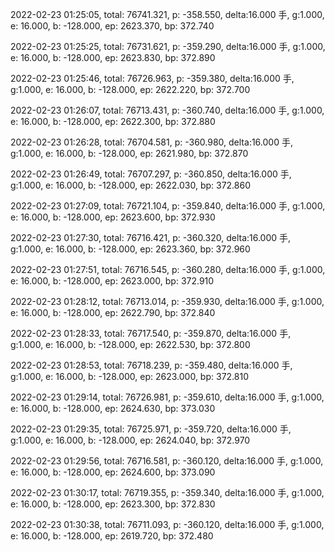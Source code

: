 2022-02-23 01:25:05, total: 76741.321, p: -358.550, delta:16.000 手, g:1.000, e: 16.000, b: -128.000, ep: 2623.370, bp: 372.740

2022-02-23 01:25:25, total: 76731.621, p: -359.290, delta:16.000 手, g:1.000, e: 16.000, b: -128.000, ep: 2623.830, bp: 372.890

2022-02-23 01:25:46, total: 76726.963, p: -359.380, delta:16.000 手, g:1.000, e: 16.000, b: -128.000, ep: 2622.220, bp: 372.700

2022-02-23 01:26:07, total: 76713.431, p: -360.740, delta:16.000 手, g:1.000, e: 16.000, b: -128.000, ep: 2622.300, bp: 372.880

2022-02-23 01:26:28, total: 76704.581, p: -360.980, delta:16.000 手, g:1.000, e: 16.000, b: -128.000, ep: 2621.980, bp: 372.870

2022-02-23 01:26:49, total: 76707.297, p: -360.850, delta:16.000 手, g:1.000, e: 16.000, b: -128.000, ep: 2622.030, bp: 372.860

2022-02-23 01:27:09, total: 76721.104, p: -359.840, delta:16.000 手, g:1.000, e: 16.000, b: -128.000, ep: 2623.600, bp: 372.930

2022-02-23 01:27:30, total: 76716.421, p: -360.320, delta:16.000 手, g:1.000, e: 16.000, b: -128.000, ep: 2623.360, bp: 372.960

2022-02-23 01:27:51, total: 76716.545, p: -360.280, delta:16.000 手, g:1.000, e: 16.000, b: -128.000, ep: 2623.000, bp: 372.910

2022-02-23 01:28:12, total: 76713.014, p: -359.930, delta:16.000 手, g:1.000, e: 16.000, b: -128.000, ep: 2622.790, bp: 372.840

2022-02-23 01:28:33, total: 76717.540, p: -359.870, delta:16.000 手, g:1.000, e: 16.000, b: -128.000, ep: 2622.530, bp: 372.800

2022-02-23 01:28:53, total: 76718.239, p: -359.480, delta:16.000 手, g:1.000, e: 16.000, b: -128.000, ep: 2623.000, bp: 372.810

2022-02-23 01:29:14, total: 76726.981, p: -359.610, delta:16.000 手, g:1.000, e: 16.000, b: -128.000, ep: 2624.630, bp: 373.030

2022-02-23 01:29:35, total: 76725.971, p: -359.720, delta:16.000 手, g:1.000, e: 16.000, b: -128.000, ep: 2624.040, bp: 372.970

2022-02-23 01:29:56, total: 76716.581, p: -360.120, delta:16.000 手, g:1.000, e: 16.000, b: -128.000, ep: 2624.600, bp: 373.090

2022-02-23 01:30:17, total: 76719.355, p: -359.340, delta:16.000 手, g:1.000, e: 16.000, b: -128.000, ep: 2623.300, bp: 372.830

2022-02-23 01:30:38, total: 76711.093, p: -360.120, delta:16.000 手, g:1.000, e: 16.000, b: -128.000, ep: 2619.720, bp: 372.480